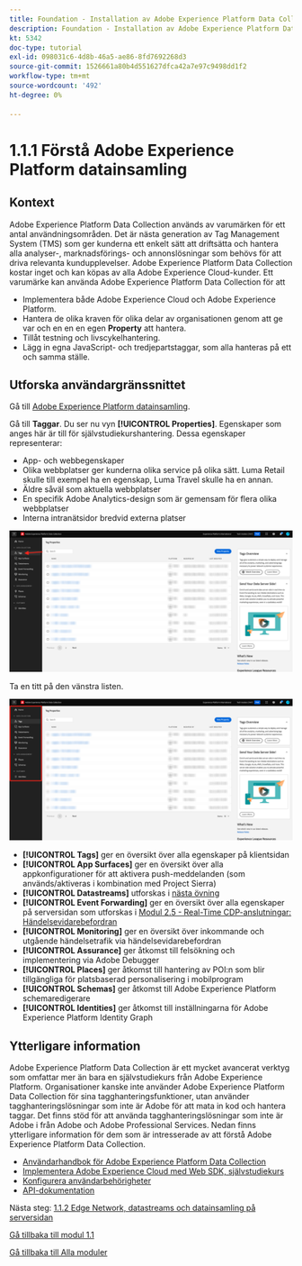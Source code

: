 ```yaml
---
title: Foundation - Installation av Adobe Experience Platform Data Collection och Web SDK-tillägget - Förklaring av Adobe Experience Platform Data Collection
description: Foundation - Installation av Adobe Experience Platform Data Collection och Web SDK-tillägget - Förklaring av Adobe Experience Platform Data Collection
kt: 5342
doc-type: tutorial
exl-id: 098031c6-4d8b-46a5-ae86-8fd7692268d3
source-git-commit: 1526661a80b4d551627dfca42a7e97c9498dd1f2
workflow-type: tm+mt
source-wordcount: '492'
ht-degree: 0%

---
```


# 1.1.1 Förstå Adobe Experience Platform datainsamling

## Kontext

Adobe Experience Platform Data Collection används av varumärken för ett antal användningsområden. Det är nästa generation av Tag Management System (TMS) som ger kunderna ett enkelt sätt att driftsätta och hantera alla analyser-, marknadsförings- och annonslösningar som behövs för att driva relevanta kundupplevelser. Adobe Experience Platform Data Collection kostar inget och kan köpas av alla Adobe Experience Cloud-kunder. Ett varumärke kan använda Adobe Experience Platform Data Collection för att

- Implementera både Adobe Experience Cloud och Adobe Experience Platform.
- Hantera de olika kraven för olika delar av organisationen genom att ge var och en en en egen **Property** att hantera.
- Tillåt testning och livscykelhantering.
- Lägg in egna JavaScript- och tredjepartstaggar, som alla hanteras på ett och samma ställe.

## Utforska användargränssnittet

Gå till [Adobe Experience Platform datainsamling](https://experience.adobe.com/#/data-collection/).

Gå till **Taggar**. Du ser nu vyn **[!UICONTROL Properties]**. Egenskaper som anges här är till för självstudiekurshantering. Dessa egenskaper representerar:

- App- och webbegenskaper
- Olika webbplatser ger kunderna olika service på olika sätt. Luma Retail skulle till exempel ha en egenskap, Luma Travel skulle ha en annan.
- Äldre såväl som aktuella webbplatser
- En specifik Adobe Analytics-design som är gemensam för flera olika webbplatser
- Interna intranätsidor bredvid externa platser

![Starta egenskapsvyn](./images/launch1.png)

Ta en titt på den vänstra listen.

![Starta vänster järnväg](./images/launch2.png)

- **[!UICONTROL Tags]** ger en översikt över alla egenskaper på klientsidan
- **[!UICONTROL App Surfaces]** ger en översikt över alla appkonfigurationer för att aktivera push-meddelanden (som används/aktiveras i kombination med Project Sierra)
- **[!UICONTROL Datastreams]** utforskas i [nästa övning](./ex2.md)
- **[!UICONTROL Event Forwarding]** ger en översikt över alla egenskaper på serversidan som utforskas i [Modul 2.5 - Real-Time CDP-anslutningar: Händelsevidarebefordran](./../../../modules/rtcdp-b2c/module2.5/aep-data-collection-ssf.md)
- **[!UICONTROL Monitoring]** ger en översikt över inkommande och utgående händelsetrafik via händelsevidarebefordran
- **[!UICONTROL Assurance]** ger åtkomst till felsökning och implementering via Adobe Debugger
- **[!UICONTROL Places]** ger åtkomst till hantering av POI:n som blir tillgängliga för platsbaserad personalisering i mobilprogram
- **[!UICONTROL Schemas]** ger åtkomst till Adobe Experience Platform schemaredigerare
- **[!UICONTROL Identities]** ger åtkomst till inställningarna för Adobe Experience Platform Identity Graph

## Ytterligare information

Adobe Experience Platform Data Collection är ett mycket avancerat verktyg som omfattar mer än bara en självstudiekurs från Adobe Experience Platform. Organisationer kanske inte använder Adobe Experience Platform Data Collection för sina tagghanteringsfunktioner, utan använder tagghanteringslösningar som inte är Adobe för att mata in kod och hantera taggar. Det finns stöd för att använda tagghanteringslösningar som inte är Adobe i från Adobe och Adobe Professional Services.
Nedan finns ytterligare information för dem som är intresserade av att förstå Adobe Experience Platform Data Collection.

- [Användarhandbok för Adobe Experience Platform Data Collection](https://experienceleague.adobe.com/docs/experience-platform/tags/home.html?lang=sv)
- [Implementera Adobe Experience Cloud med Web SDK, självstudiekurs](https://experienceleague.adobe.com/docs/platform-learn/implement-web-sdk/overview.html?lang=sv-SE)
- [Konfigurera användarbehörigheter](https://experienceleague.adobe.com/docs/experience-platform/tags/admin/user-permissions.html?lang=sv-SE)
- [API-dokumentation](https://developer.adobelaunch.com/api/)

Nästa steg: [1.1.2 Edge Network, datastreams och datainsamling på serversidan](./ex2.md)

[Gå tillbaka till modul 1.1](./data-ingestion-launch-web-sdk.md)

[Gå tillbaka till Alla moduler](./../../../overview.md)
